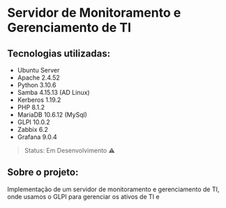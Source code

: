 # Servidor de Monitoramento e Gerenciamento de TI

## Tecnologias utilizadas:
* Ubuntu Server
* Apache 2.4.52
* Python 3.10.6
* Samba 4.15.13 (AD Linux)
* Kerberos 1.19.2
* PHP 8.1.2
* MariaDB 10.6.12 (MySql) 
* GLPI 10.0.2
* Zabbix 6.2
* Grafana 9.0.4

>Status: Em Desenvolvimento ⚠️

## Sobre o projeto:
Implementação de um servidor de monitoramento e gerenciamento de TI, onde usamos o GLPI para gerenciar os ativos de TI e 
